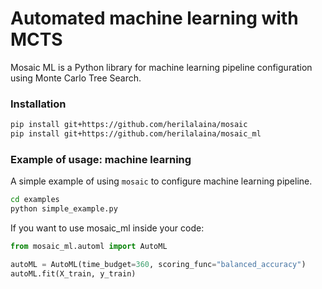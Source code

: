 # Automated machine learning with MCTS
Mosaic ML is a Python library for machine learning pipeline configuration
using Monte Carlo Tree Search.


### Installation
```bash
pip install git+https://github.com/herilalaina/mosaic
pip install git+https://github.com/herilalaina/mosaic_ml
```

### Example of usage: machine learning
A simple example of using `mosaic` to configure machine
learning pipeline.

```bash
cd examples
python simple_example.py
```

If you want to use mosaic_ml inside your code:

```python
from mosaic_ml.automl import AutoML

autoML = AutoML(time_budget=360, scoring_func="balanced_accuracy")
autoML.fit(X_train, y_train)
```
